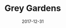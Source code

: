 ---
layout: productions
redirect_from:
- /productions/2017_Grey_Gardens
title: Grey Gardens
date: 2017-12-31
approx_date: year
Theatre: Theatre Jacksonville
Venue: Little Theatre
cast:
- Gould: Michael Lipp
crew:
- Director: Michael Lipp
---